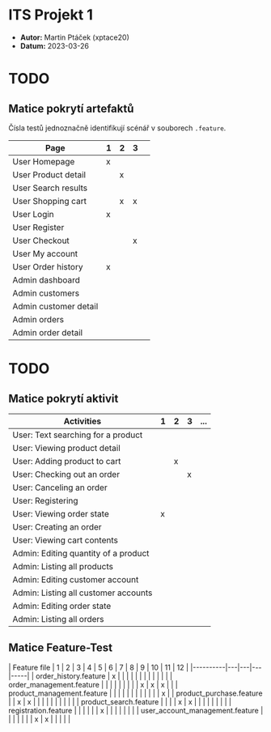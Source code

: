 # ITS Projekt 1

- **Autor:** Martin Ptáček (xptace20)
- **Datum:** 2023-03-26

# TODO
## Matice pokrytí artefaktů

Čísla testů jednoznačně identifikují scénář v souborech `.feature`.

| Page      | 1 | 2 | 3 |  |
|-----------|---|---|---|-----|
| User Homepage         | x |   |   |    |    |     |     |     |
| User Product detail   |   | x |   |    |    |     |     |     |
| User Search results   |   |   |   |    |    |     |     |     |
| User Shopping cart    |   | x | x |    |    |     |     |     |
| User Login            | x |   |   |    |    |     |     |     |
| User Register         |   |   |   |    |    |     |     |     |
| User Checkout         |   |   | x |    |    |     |     |     |
| User My account       |   |   |   |    |    |     |     |     |
| User Order history    | x |   |   |    |    |     |     |     |
| Admin dashboard       |   |   |   |    |    |     |     |     |
| Admin customers       |   |   |   |    |    |     |     |     |
| Admin customer detail |   |   |   |    |    |     |     |     |
| Admin orders          |   |   |   |    |    |     |     |     |
| Admin order detail    |   |   |   |    |    |     |     |     |

# TODO
## Matice pokrytí aktivit

| Activities | 1 | 2 | 3 | ... |
|----------|---|---|---|-----|
| User: Text searching for a product    |   |   |   |   |   |   |   |   |
| User: Viewing product detail          |   |   |   |   |   |   |   |   |
| User: Adding product to cart          |   | x |   |   |   |   |   |   |
| User: Checking out an order           |   |   | x |   |   |   |   |   |
| User: Canceling an order              |   |   |   |   |   |   |   |   |
| User: Registering                     |   |   |   |   |   |   |   |   |
| User: Viewing order state             | x |   |   |   |   |   |   |   |
| User: Creating an order               |   |   |   |   |   |   |   |   |
| User: Viewing cart contents           |   |   |   |   |   |   |   |   |
| Admin: Editing quantity of a product  |   |   |   |   |   |   |   |   |
| Admin: Listing all products           |   |   |   |   |   |   |   |   |
| Admin: Editing customer account       |   |   |   |   |   |   |   |   |
| Admin: Listing all customer accounts  |   |   |   |   |   |   |   |   |
| Admin: Editing order state            |   |   |   |   |   |   |   |   |
| Admin: Listing all orders             |   |   |   |   |   |   |   |   |



## Matice Feature-Test

| Feature file | 1 | 2 | 3 | 4 | 5 | 6 | 7 | 8 | 9 | 10 | 11 | 12 |
|----------|---|---|---|-----|
| order_history.feature             | x |   |   |   |   |   |   |   |   |   |   |   |
| order_management.feature          |   |   |   |   |   |   |   |   | x | x | x |   |
| product_management.feature        |   |   |   |   |   |   |   |   |   |   |   | x |
| product_purchase.feature          |   | x | x |   |   |   |   |   |   |   |   |   |
| product_search.feature            |   |   |   | x | x |   |   |   |   |   |   |   |
| registration.feature              |   |   |   |   |   | x |   |   |   |   |   |   |
| user_account_management.feature   |   |   |   |   |   |   | x | x |   |   |   |   |
